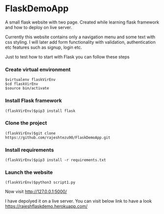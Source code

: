 # FlaskDemoApp
A small flask website with two page. Created while learning flask framework and how to deploy on live server.

Currently this website contains only a navigation menu and some text with css styling. I will later add form functionality with
validation, authentication etc features such as signup, login etc.  

Just to test how to start with Flask you can follow these steps  

### Create virtual environment
```
$virtualenv flaskVirEnv
$cd flaskVirEnv
$source bin/activate
```

### Install Flask framework
```
(flaskVirEnv)$pip3 install flask
```
### Clone the project
```
(flaskVirEnv)$git clone https://github.com/rajeshtezu90/FlaskDemoApp.git
```
### Install requirements
```
(flaskVirEnv)$pip3 install -r requirements.txt
```
### Launch the website
```
(flaskVirEnv)$python3 script1.py
```
Now visit http://127.0.0.1:5000/

I have depolyed it on a live server. You can visit below link to have a look
https://rajeshflaskdemo.herokuapp.com/
